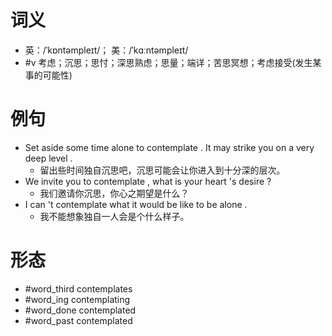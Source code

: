 # 词义
- 英：/ˈkɒntəmpleɪt/； 美：/ˈkɑːntəmpleɪt/
- #v 考虑；沉思；思忖；深思熟虑；思量；端详；苦思冥想；考虑接受(发生某事的可能性)
# 例句
- Set aside some time alone to contemplate . It may strike you on a very deep level .
	- 留出些时间独自沉思吧，沉思可能会让你进入到十分深的层次。
- We invite you to contemplate , what is your heart 's desire ?
	- 我们邀请你沉思，你心之期望是什么？
- I can 't contemplate what it would be like to be alone .
	- 我不能想象独自一人会是个什么样子。
# 形态
- #word_third contemplates
- #word_ing contemplating
- #word_done contemplated
- #word_past contemplated

